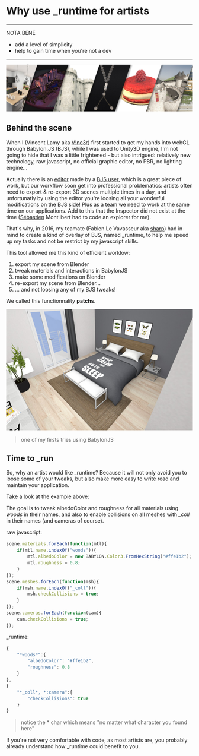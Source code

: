# Why use _runtime for artists

---

NOTA BENE

- add a level of simplicity
- help to gain time when you're not a dev

---

![runtime-for-artists-chapo](why-use-runtime-for-artists/runtime-for-artists-chapo.jpg)

## Behind the scene

When I (Vincent Lamy aka [V!nc3r](https://forum.babylonjs.com/u/Vinc3r/summary)) first started to get my hands into webGL through Babylon.JS (BJS), while I was used to Unity3D engine, I'm not going to hide that I was a little frightened - but also intrigued: relatively new technology, raw javascript, no official graphic editor, no PBR, no lighting engine...

Actually there is an [editor](http://editor.babylonjs.com/) made by a [BJS user](https://github.com/julien-moreau), which is a great piece of work, but our workflow soon get into professional problematics: artists often need to export & re-export 3D scenes multiple times in a day, and unfortunatly by using the editor you're loosing all your wonderful modifications on the BJS side! Plus as a team we need to work at the same time on our applications. Add to this that the Inspector did not exist at the time ([Sébastien]( https://forum.babylonjs.com/u/devaxeon/summary) Montlibert had to code an explorer for me).

That's why, in 2016, my teamate (Fabien Le Vavasseur aka [sharp](https://forum.babylonjs.com/u/sharp/summary)) had in mind to create a kind of overlay of BJS, named \_runtime, to help me speed up my tasks and not be restrict by my javascript skills.

This tool allowed me this kind of efficient worklow:

1. export my scene from Blender
2. tweak materials and interactions in BabylonJS
3. make some modifications on Blender
4. re-export my scene from Blender...
5. ... and not loosing any of my BJS tweaks!

We called this functionnality **patchs**.

![starting-bjs](why-use-runtime-for-artists/starting-bjs.jpg)

> one of my firsts tries using BabylonJS

## Time to \_run

So, why an artist would like \_runtime? Because it will not only avoid you to loose some of your tweaks, but also make more easy to write read and maintain your application.

Take a look at the example above:

The goal is to tweak albedoColor and roughness for all materials using *woods* in their names, and also to enable collisions on all meshes with *\_coll* in their names (and cameras of course).

raw javascript:
```javascript
scene.materials.forEach(function(mtl){
    if(mtl.name.indexOf("woods")){
        mtl.albedoColor = new BABYLON.Color3.FromHexString("#ffe1b2");
        mtl.roughness = 0.8;
    }
});
scene.meshes.forEach(function(msh){
    if(msh.name.indexOf("_coll")){
        msh.checkCollisions = true;
    }
});
scene.cameras.forEach(function(cam){
    cam.checkCollisions = true;
});
```
\_runtime:
```javascript
{
    "*woods*":{
        "albedoColor": "#ffe1b2",
        "roughness": 0.8
    }
},
{
    "*_coll*, *:camera":{
        "checkCollisions": true
    }
}
```

> notice the \* char which means "no matter what character you found here"

If you're not very comfortable with code, as most artists are, you probably already understand how \_runtime could benefit to you.